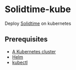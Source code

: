 # Solidtime-kube
Deploy [Solidtime](https://solidtime.io) on kubernetes

## Prerequisites
- [A Kubernetes cluster](https://kubernetes.io/docs/setup/)
- [Helm](https://helm.sh/docs/intro/install/)
- [kubectl](https://kubernetes.io/docs/tasks/tools/install-kubectl/)
